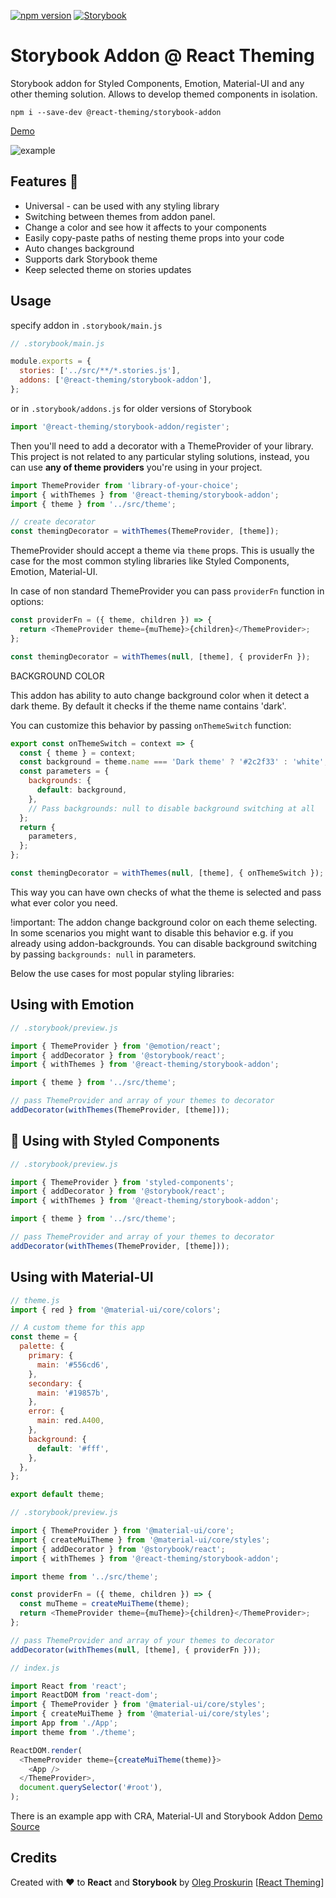 [![npm version](https://badge.fury.io/js/%40react-theming%2Fstorybook-addon.svg)](https://badge.fury.io/js/%40react-theming%2Fstorybook-addon)
[![Storybook](https://raw.githubusercontent.com/storybookjs/storybook-addon-console/master/docs/storybook.svg?sanitize=true)](https://react-theming.github.io/storybook-addon)

# Storybook Addon @ React Theming

Storybook addon for Styled Components, Emotion, Material-UI and any other theming solution. Allows to develop themed components in isolation.

```shell
npm i --save-dev @react-theming/storybook-addon
```
[Demo](https://react-theming.github.io/storybook-addon)

![example](https://raw.githubusercontent.com/react-theming/storybook-addon/master/docs/theme-panel.png)

## Features :dizzy:

- Universal - can be used with any styling library
- Switching between themes from addon panel.
- Change a color and see how it affects to your components
- Easily copy-paste paths of nesting theme props into your code
- Auto changes background
- Supports dark Storybook theme
- Keep selected theme on stories updates


## Usage

specify addon in `.storybook/main.js`

```js
// .storybook/main.js

module.exports = {
  stories: ['../src/**/*.stories.js'],
  addons: ['@react-theming/storybook-addon'],
};
```

or in `.storybook/addons.js` for older versions of Storybook

```js
import '@react-theming/storybook-addon/register';

```

Then you'll need to add a decorator with a ThemeProvider of your library. This project is not related to any particular styling solutions, instead, you can use **any of theme providers** you're using in your project.

```js
import ThemeProvider from 'library-of-your-choice';
import { withThemes } from '@react-theming/storybook-addon';
import { theme } from '../src/theme';

// create decorator
const themingDecorator = withThemes(ThemeProvider, [theme]);
```

ThemeProvider should accept a theme via `theme` props. This is usually the case for the most common styling libraries like Styled Components, Emotion, Material-UI.

In case of non standard ThemeProvider you can pass `providerFn` function in options:

```js
const providerFn = ({ theme, children }) => {
  return <ThemeProvider theme={muTheme}>{children}</ThemeProvider>;
};

const themingDecorator = withThemes(null, [theme], { providerFn });
```

BACKGROUND COLOR

This addon has ability to auto change background color when it detect a dark theme. By default it checks if the theme name contains 'dark'.

You can customize this behavior by passing `onThemeSwitch` function:

```js
export const onThemeSwitch = context => {
  const { theme } = context;
  const background = theme.name === 'Dark theme' ? '#2c2f33' : 'white';
  const parameters = {
    backgrounds: {
      default: background,
    },
    // Pass backgrounds: null to disable background switching at all
  };
  return {
    parameters,
  };
};

const themingDecorator = withThemes(null, [theme], { onThemeSwitch });
```

This way you can have own checks of what the theme is selected and pass what ever color you need.

!important: The addon change background color on each theme selecting. In some scenarios you might want to disable this behavior e.g. if you already using addon-backgrounds. You can disable background switching by passing `backgrounds: null` in parameters.


Below the use cases for most popular styling libraries:

## Using with Emotion

```js
// .storybook/preview.js

import { ThemeProvider } from '@emotion/react';
import { addDecorator } from '@storybook/react';
import { withThemes } from '@react-theming/storybook-addon';

import { theme } from '../src/theme';

// pass ThemeProvider and array of your themes to decorator
addDecorator(withThemes(ThemeProvider, [theme]));
```


## 💅 Using with Styled Components

```js
// .storybook/preview.js

import { ThemeProvider } from 'styled-components';
import { addDecorator } from '@storybook/react';
import { withThemes } from '@react-theming/storybook-addon';

import { theme } from '../src/theme';

// pass ThemeProvider and array of your themes to decorator
addDecorator(withThemes(ThemeProvider, [theme]));
```


## Using with Material-UI

```js
// theme.js
import { red } from '@material-ui/core/colors';

// A custom theme for this app
const theme = {
  palette: {
    primary: {
      main: '#556cd6',
    },
    secondary: {
      main: '#19857b',
    },
    error: {
      main: red.A400,
    },
    background: {
      default: '#fff',
    },
  },
};

export default theme;
```

```js
// .storybook/preview.js

import { ThemeProvider } from '@material-ui/core';
import { createMuiTheme } from '@material-ui/core/styles';
import { addDecorator } from '@storybook/react';
import { withThemes } from '@react-theming/storybook-addon';

import theme from '../src/theme';

const providerFn = ({ theme, children }) => {
  const muTheme = createMuiTheme(theme);
  return <ThemeProvider theme={muTheme}>{children}</ThemeProvider>;
};

// pass ThemeProvider and array of your themes to decorator
addDecorator(withThemes(null, [theme], { providerFn }));
```

```js
// index.js

import React from 'react';
import ReactDOM from 'react-dom';
import { ThemeProvider } from '@material-ui/core/styles';
import { createMuiTheme } from '@material-ui/core/styles';
import App from './App';
import theme from './theme';

ReactDOM.render(
  <ThemeProvider theme={createMuiTheme(theme)}>
    <App />
  </ThemeProvider>,
  document.querySelector('#root'),
);

```

There is an example app with CRA, Material-UI and Storybook Addon [Demo](https://react-theming.github.io/theming-material-ui/) [Source](https://github.com/react-theming/theming-material-ui)


## Credits

<div align="left" style="height: 16px;">Created with ❤︎ to <b>React</b> and <b>Storybook</b> by <a
    href="https://twitter.com/UsulPro">Oleg Proskurin</a> [<a href="https://github.com/react-theming">React Theming</a>]
</div>
